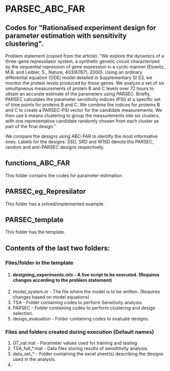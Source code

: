 # PARSEC_ABC_FAR

## Codes for "Rationalised experiment design for parameter estimation with sensitivity clustering".

Problem statement (copied from the article): "We explore the dynamics of a three-gene repressilator system, a synthetic genetic circuit characterized by the sequential repression of gene expression in a cyclic manner (Elowitz, M.B. and Leibler, S., Nature, 403(6767), 2000). Using an ordinary differential equation (ODE) model detailed in Supplementary SI S3, we monitor the protein levels produced by these genes. We analyze a set of six simultaneous measurements of protein B and C levels over 72 hours to obtain an accurate estimate of the parameters using PARSEC. Briefly, PARSEC calculates the parameter sensitivity indices (PSI) at a specific set of time points for proteins B and C. We combine the indices for proteins B and C to create a PARSEC-PSI vector for the candidate measurements. We then use k-means clustering to group the measurements into six clusters, with one representative candidate randomly chosen from each cluster as part of the final design."

We compare the designs using ABC-FAR to identify the most informative ones.
Labels for the designs: SSD, SRD and W1SD denote the PARSEC, random and anti-PARSEC designs respectively.

## functions_ABC_FAR
This folder contains the codes for parameter estimation

## PARSEC_eg_Represilator
This folder has a solved/implemented example.
## PARSEC_template
This folder has the template.

## Contents of the last two folders:
### Files/folder in the template
1. #### designing_experiments.mlx - A live script to be executed. (Requires changes according to the problem statement)
2. model_system.m - The file where the model is to be written. (Requires changes based on model equations)
3. TSA - Folder containing codes to perform Sensitivity analysis.
4. PARSEC - Folder containing codes to perform clustering and design selection.
5. design_evaluation - Folder containing codes to evaluate designs.

### Files and folders created during execution (Default names)
1. GT_val.mat - Parameter values used for training and testing
2. TSA_full_*.mat - Data files storing results of sensititivity analysis.
3. data_set_* - Folder containing the excel sheet(s) describing the designs used in the analysis.
4. 
